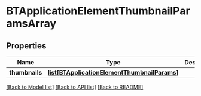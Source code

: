 # BTApplicationElementThumbnailParamsArray

## Properties
Name | Type | Description | Notes
------------ | ------------- | ------------- | -------------
**thumbnails** | [**list[BTApplicationElementThumbnailParams]**](BTApplicationElementThumbnailParams.md) |  | [optional] 

[[Back to Model list]](../README.md#documentation-for-models) [[Back to API list]](../README.md#documentation-for-api-endpoints) [[Back to README]](../README.md)


